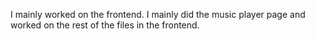 I mainly worked on the frontend. I mainly did the music player page and worked on the rest of the files in the frontend.